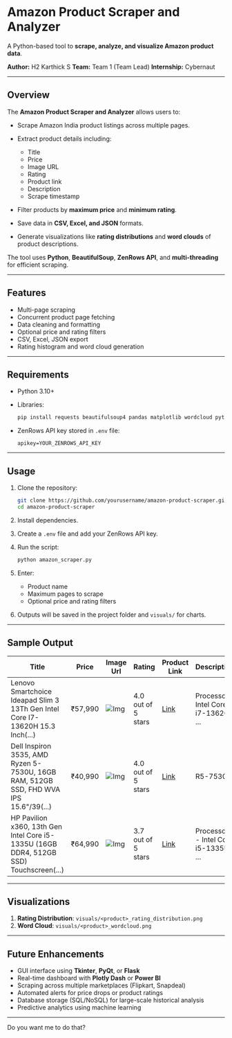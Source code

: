 # Amazon Product Scraper and Analyzer

A Python-based tool to **scrape, analyze, and visualize Amazon product data**.

**Author:** H2 Karthick S
**Team:** Team 1 (Team Lead)
**Internship:** Cybernaut

---

## Overview

The **Amazon Product Scraper and Analyzer** allows users to:

* Scrape Amazon India product listings across multiple pages.
* Extract product details including:

  * Title
  * Price
  * Image URL
  * Rating
  * Product link
  * Description
  * Scrape timestamp
* Filter products by **maximum price** and **minimum rating**.
* Save data in **CSV, Excel, and JSON** formats.
* Generate visualizations like **rating distributions** and **word clouds** of product descriptions.

The tool uses **Python**, **BeautifulSoup**, **ZenRows API**, and **multi-threading** for efficient scraping.

---

## Features

* Multi-page scraping
* Concurrent product page fetching
* Data cleaning and formatting
* Optional price and rating filters
* CSV, Excel, JSON export
* Rating histogram and word cloud generation

---

## Requirements

* Python 3.10+
* Libraries:

  ```bash
  pip install requests beautifulsoup4 pandas matplotlib wordcloud python-dotenv
  ```
* ZenRows API key stored in `.env` file:

  ```
  apikey=YOUR_ZENROWS_API_KEY
  ```

---

## Usage

1. Clone the repository:

   ```bash
   git clone https://github.com/yourusername/amazon-product-scraper.git
   cd amazon-product-scraper
   ```

2. Install dependencies.

3. Create a `.env` file and add your ZenRows API key.

4. Run the script:

   ```bash
   python amazon_scraper.py
   ```

5. Enter:

   * Product name
   * Maximum pages to scrape
   * Optional price and rating filters

6. Outputs will be saved in the project folder and `visuals/` for charts.

---

## Sample Output

| Title                                                                                  | Price   | Image Url                                                              | Rating             | Product Link                                | Description                         | ScrapedAt                   | Price\_Numeric              | Rating\_Numeric |   |
| -------------------------------------------------------------------------------------- | ------- | ---------------------------------------------------------------------- | ------------------ | ------------------------------------------- | ----------------------------------- | --------------------------- | --------------------------- | --------------- | - |
| Lenovo Smartchoice Ideapad Slim 3 13Th Gen Intel Core I7-13620H 15.3 Inch(...)         | ₹57,990 | ![Img](https://m.media-amazon.com/images/I/71IjxF4prWL._AC_UY218_.jpg) | 4.0 out of 5 stars | [Link](https://www.amazon.in/dp/B0F2162VGQ) | Processor: Intel Core i7-13620H ... | 2025-09-22T09:51:26.770674Z | 57990                       | 4               |   |
| Dell Inspiron 3535, AMD Ryzen 5-7530U, 16GB RAM, 512GB SSD, FHD WVA IPS 15.6"/39(...)  | ₹40,990 | ![Img](https://m.media-amazon.com/images/I/61diqHMquqL._AC_UY218_.jpg) | 4.0 out of 5 stars | [Link](https://www.amazon.in/dp/B0DSFRQTGB) | R5-7530U                            | 16GB DDR4 ...               | 2025-09-22T09:51:24.814608Z | 40990           | 4 |
| HP Pavilion x360, 13th Gen Intel Core i5-1335U (16GB DDR4, 512GB SSD) Touchscreen(...) | ₹64,990 | ![Img](https://m.media-amazon.com/images/I/618zAXbM4uL._AC_UY218_.jpg) | 3.7 out of 5 stars | [Link](https://www.amazon.in/dp/B0CJ2KWNNQ) | Processor - Intel Core i5-1335U ... | 2025-09-22T09:51:23.153871Z | 64990                       | 3.7             |   |


---

## Visualizations

1. **Rating Distribution**: `visuals/<product>_rating_distribution.png`
2. **Word Cloud**: `visuals/<product>_wordcloud.png`

---

## Future Enhancements

* GUI interface using **Tkinter**, **PyQt**, or **Flask**
* Real-time dashboard with **Plotly Dash** or **Power BI**
* Scraping across multiple marketplaces (Flipkart, Snapdeal)
* Automated alerts for price drops or product ratings
* Database storage (SQL/NoSQL) for large-scale historical analysis
* Predictive analytics using machine learning

---

Do you want me to do that?
